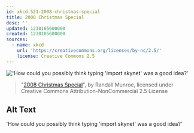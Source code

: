 ```yaml
---
id: xkcd.521-2008-christmas-special
title: 2008 Christmas Special
desc: ''
updated: 1230105600000
created: 1230105600000
sources:
  - name: xkcd
    url: 'https://creativecommons.org/licenses/by-nc/2.5/'
    license: Creative Commons 2.5
---
```

!['How could you possibly think typing 'import skynet' was a good idea?'](https://imgs.xkcd.com/comics/2008_christmas_special.png)
> "[2008 Christmas Special](https://xkcd.com/521/)", by Randall Munroe, licensed under Creative Commons Attribution-NonCommercial 2.5 License

## Alt Text
'How could you possibly think typing 'import skynet' was a good idea?'

